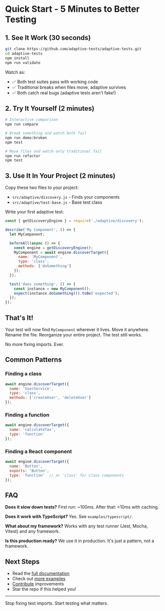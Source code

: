 # Quick Start - 5 Minutes to Better Testing

## 1. See It Work (30 seconds)

```bash
git clone https://github.com/adaptive-tests/adaptive-tests.git
cd adaptive-tests
npm install
npm run validate
```

Watch as:
- ✅ Both test suites pass with working code
- ✅ Traditional breaks when files move, adaptive survives
- ✅ Both catch real bugs (adaptive tests aren't fake!)

## 2. Try It Yourself (2 minutes)

```bash
# Interactive comparison
npm run compare

# Break something and watch both fail
npm run demo:broken
npm test

# Move files and watch only traditional fail
npm run refactor
npm test
```

## 3. Use It In Your Project (2 minutes)

Copy these two files to your project:
- `src/adaptive/discovery.js` - Finds your components
- `src/adaptive/test-base.js` - Base test class

Write your first adaptive test:

```javascript
const { getDiscoveryEngine } = require('./adaptive/discovery');

describe('My Component', () => {
  let MyComponent;

  beforeAll(async () => {
    const engine = getDiscoveryEngine();
    MyComponent = await engine.discoverTarget({
      name: 'MyComponent',
      type: 'class',
      methods: ['doSomething']
    });
  });

  test('does something', () => {
    const instance = new MyComponent();
    expect(instance.doSomething()).toBe('expected');
  });
});
```

## That's It!

Your test will now find `MyComponent` wherever it lives. Move it anywhere. Rename the file. Reorganize your entire project. The test still works.

No more fixing imports. Ever.

## Common Patterns

### Finding a class
```javascript
await engine.discoverTarget({
  name: 'UserService',
  type: 'class',
  methods: ['createUser', 'deleteUser']
});
```

### Finding a function
```javascript
await engine.discoverTarget({
  name: 'calculateTax',
  type: 'function'
});
```

### Finding a React component
```javascript
await engine.discoverTarget({
  name: 'Button',
  exports: 'Button',
  type: 'function'  // or 'class' for class components
});
```

## FAQ

**Does it slow down tests?**
First run: ~100ms. After that: <10ms with caching.

**Does it work with TypeScript?**
Yes. See `examples/typescript/`.

**What about my framework?**
Works with any test runner (Jest, Mocha, Vitest) and any framework.

**Is this production ready?**
We use it in production. It's just a pattern, not a framework.

## Next Steps

- Read the [full documentation](README.md)
- Check out [more examples](examples/)
- [Contribute](CONTRIBUTING.md) improvements
- Star the repo if this helped you!

---

Stop fixing test imports. Start testing what matters.